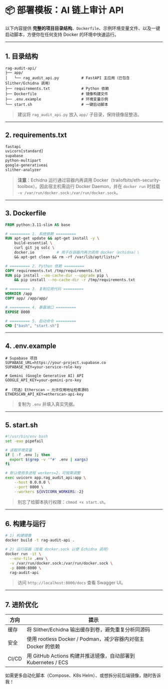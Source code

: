 # 📦 部署模板：AI 链上审计 API

以下内容提供 **完整的项目目录结构**、`Dockerfile`、示例环境变量文件、以及一键启动脚本，方便你在任何支持 Docker 的环境中快速运行。

---

## 1. 目录结构

```text
rag-audit-api/
├── app/
│   └── rag_audit_api.py          # FastAPI 主应用（已包含 Slither/Echidna 调用）
├── requirements.txt              # Python 依赖
├── Dockerfile                    # 镜像构建文件
├── .env.example                  # 环境变量示例
└── start.sh                      # 一键启动脚本
```

> 建议将 `rag_audit_api.py` 放入 `app/` 子目录，保持镜像层整洁。

---

## 2. requirements.txt

```txt
fastapi
uvicorn[standard]
supabase
python-multipart
google-generativeai
slither-analyzer
```

> **注意**：Echidna 运行通过容器内再调用 Docker（trailofbits/eth-security-toolbox）。因此宿主机需运行 Docker Daemon，并在 `docker run` 时挂载 `-v /var/run/docker.sock:/var/run/docker.sock`。

---

## 3. Dockerfile

```dockerfile
FROM python:3.11-slim AS base

# ========= 1. 系统依赖 =========
RUN apt-get update && apt-get install -y \
    build-essential \
    curl git jq solc \
    docker.io          # 用于在容器内再次调用 docker（echidna）\
    && apt-get clean && rm -rf /var/lib/apt/lists/*

# ========= 2. Python 依赖 =========
COPY requirements.txt /tmp/requirements.txt
RUN pip install --no-cache-dir --upgrade pip \
    && pip install --no-cache-dir -r /tmp/requirements.txt

# ========= 3. 复制应用代码 =========
WORKDIR /app
COPY app/ /app/app/

# ========= 4. 暴露端口 =========
EXPOSE 8000

# ========= 5. 启动命令 =========
CMD ["bash", "start.sh"]
```

---

## 4. .env.example

```env
# Supabase 项目
SUPABASE_URL=https://your-project.supabase.co
SUPABASE_KEY=your-service-role-key

# Gemini (Google Generative AI) API
GOOGLE_API_KEY=your-gemini-pro-key

# （可选）Etherscan – 允许仅用地址检索源码
ETHERSCAN_API_KEY=etherscan-api-key
```

> 复制为 `.env` 并填入真实凭据。

---

## 5. start.sh

```bash
#!/usr/bin/env bash
set -euo pipefail

# 读取环境变量
if [ -f .env ]; then
  export $(grep -v '^#' .env | xargs)
fi

# 默认使用多进程 workers=2，可按需调整
exec uvicorn app.rag_audit_api:app \
    --host 0.0.0.0 \
    --port 8000 \
    --workers ${UVICORN_WORKERS:-2}
```

> 别忘了给脚本执行权限：`chmod +x start.sh`。

---

## 6. 构建与运行

```bash
# 1) 构建镜像
docker build -t rag-audit-api .

# 2) 运行容器（挂载 docker.sock 以便 Echidna 调用）
docker run -it \
  --env-file .env \
  -v /var/run/docker.sock:/var/run/docker.sock \
  -p 8000:8000 \
  rag-audit-api
```

> 访问 `http://localhost:8000/docs` 查看 Swagger UI。

---

## 7. 进阶优化

| 方向    | 提示                                              |
| ----- | ----------------------------------------------- |
| 缓存    | 将 Slither/Echidna 输出缓存到卷，避免重复分析同源码              |
| 安全    | 使用 rootless Docker / Podman，减少容器内对宿主 Docker 的依赖 |
| CI/CD | 用 GitHub Actions 构建并推送镜像，自动部署到 Kubernetes / ECS |

如需更多自动化脚本（Compose、K8s Helm）、或想拆分前后端镜像，随时告诉我！

